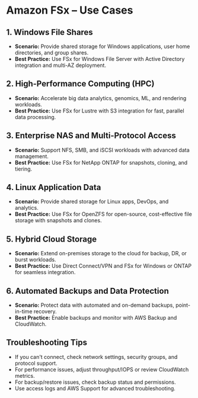 # Amazon FSx – Use Cases

## 1. Windows File Shares
- **Scenario:** Provide shared storage for Windows applications, user home directories, and group shares.
- **Best Practice:** Use FSx for Windows File Server with Active Directory integration and multi-AZ deployment.

## 2. High-Performance Computing (HPC)
- **Scenario:** Accelerate big data analytics, genomics, ML, and rendering workloads.
- **Best Practice:** Use FSx for Lustre with S3 integration for fast, parallel data processing.

## 3. Enterprise NAS and Multi-Protocol Access
- **Scenario:** Support NFS, SMB, and iSCSI workloads with advanced data management.
- **Best Practice:** Use FSx for NetApp ONTAP for snapshots, cloning, and tiering.

## 4. Linux Application Data
- **Scenario:** Provide shared storage for Linux apps, DevOps, and analytics.
- **Best Practice:** Use FSx for OpenZFS for open-source, cost-effective file storage with snapshots and clones.

## 5. Hybrid Cloud Storage
- **Scenario:** Extend on-premises storage to the cloud for backup, DR, or burst workloads.
- **Best Practice:** Use Direct Connect/VPN and FSx for Windows or ONTAP for seamless integration.

## 6. Automated Backups and Data Protection
- **Scenario:** Protect data with automated and on-demand backups, point-in-time recovery.
- **Best Practice:** Enable backups and monitor with AWS Backup and CloudWatch.

## Troubleshooting Tips
- If you can't connect, check network settings, security groups, and protocol support.
- For performance issues, adjust throughput/IOPS or review CloudWatch metrics.
- For backup/restore issues, check backup status and permissions.
- Use access logs and AWS Support for advanced troubleshooting.
